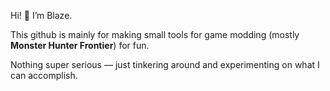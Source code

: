 Hi! 👋 I’m Blaze. 

This github is mainly for making small tools for game modding (mostly **Monster Hunter Frontier**) for fun. 

Nothing super serious — just tinkering around and experimenting on what I can accomplish.
